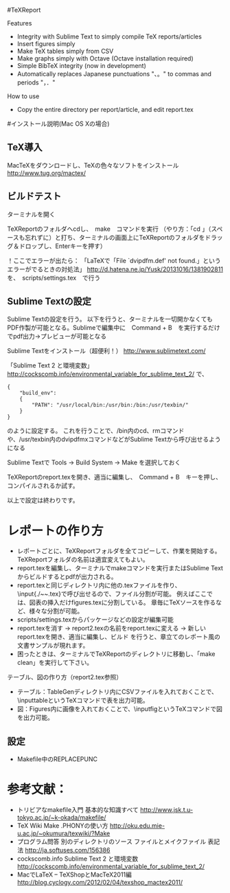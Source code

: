 #TeXReport

Features

- Integrity with Sublime Text to simply compile TeX reports/articles
- Insert figures simply
- Make TeX tables simply from CSV
- Make graphs simply with Octave (Octave installation required)
- Simple BibTeX integrity (now in development)
- Automatically replaces Japanese punctuations "、。" to commas and periods "，．"

How to use

- Copy the entire directory per report/article, and edit report.tex

#インストール説明(Mac OS Xの場合)

## TeX導入
MacTeXをダウンロードし、TeXの色々なソフトをインストール
http://www.tug.org/mactex/

## ビルドテスト
ターミナルを開く

TeXReportのフォルダへcdし、　make　コマンドを実行
（やり方：「cd 」（スペースも忘れずに）と打ち、ターミナルの画面上にTeXReportのフォルダをドラッグ＆ドロップし、Enterキーを押す）

！ここでエラーが出たら：
「LaTeXで「File `dvipdfm.def' not found.」というエラーがでるときの対処法」
http://d.hatena.ne.jp/Yusk/20131016/1381902811
を、　scripts/settings.tex　で行う

## Sublime Textの設定
Sublime Textの設定を行う。
以下を行うと、ターミナルを一切開かなくてもPDF作製が可能となる。Sublimeで編集中に　Command + B　を実行するだけでpdf出力→プレビューが可能となる

Sublime Textをインストール（超便利！）
http://www.sublimetext.com/

「Sublime Text 2 と環境変数」
http://cockscomb.info/environmental_variable_for_sublime_text_2/
で、

    {
        "build_env":
        {
            "PATH": "/usr/local/bin:/usr/bin:/bin:/usr/texbin/"
        }
    }

のように設定する。
これを行うことで、/bin内のcd、rmコマンドや、/usr/texbin内のdvipdfmxコマンドなどがSublime Textから呼び出せるようになる

Sublime Textで
Tools -> Build System -> Make
を選択しておく

TeXReportのreport.texを開き、適当に編集し、　Command + B　キーを押し、コンパイルされるか試す。



以上で設定は終わりです。

# レポートの作り方

- レポートごとに、TeXReportフォルダを全てコピーして、作業を開始する。TeXReportフォルダの名前は適宜変えてもよい。
- report.texを編集し、ターミナルでmakeコマンドを実行またはSublime Textからビルドするとpdfが出力される。
- report.texと同じディレクトリ内に他の.texファイルを作り、\input{./~~.tex}で呼び出せるので、ファイル分割が可能。
  例えばここでは、図表の挿入だけfigures.texに分割している。
  章毎にTeXソースを作るなど、様々な分割が可能。
- scripts/settings.texからパッケージなどの設定が編集可能
- report.texを消す → report2.texの名前をreport.texに変える → 新しいreport.texを開き、適当に編集し、ビルド
  を行うと、章立てのレポート風の文書サンプルが現れます。
- 困ったときは、ターミナルでTeXReportのディレクトリに移動し、「make clean」を実行して下さい。


テーブル、図の作り方（report2.tex参照）

- テーブル：TableGenディレクトリ内にCSVファイルを入れておくことで、\inputtableというTeXコマンドで表を出力可能。
- 図：Figures内に画像を入れておくことで、\inputfigというTeXコマンドで図を出力可能。

## 設定
- Makefile中のREPLACEPUNC

# 参考文献：

- トリビアなmakefile入門	基本的な知識すべて	http://www.jsk.t.u-tokyo.ac.jp/~k-okada/makefile/
- TeX Wiki Make		.PHONYの使い方	http://oku.edu.mie-u.ac.jp/~okumura/texwiki/?Make
- プログラム問答 別のディレクトリのソース ファイルとメイクファイル	表記法	http://ja.softuses.com/156386
- cockscomb.info Sublime Text 2 と環境変数 http://cockscomb.info/environmental_variable_for_sublime_text_2/
- MacでLaTeX – TeXShopとMacTeX2011編　http://blog.cyclogy.com/2012/02/04/texshop_mactex2011/